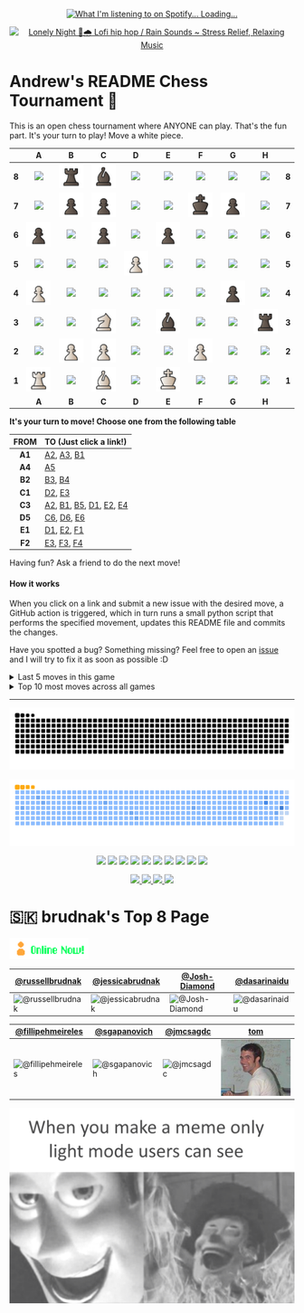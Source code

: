 
<p align="center">
  <a href="https://open.spotify.com/user/upv50bd8fofqcy9yibbgfmwly">
    <img src="https://novatorem-gamma-two.vercel.app/api/spotify" alt="What I'm listening to on Spotify... Loading..." />
  </a>
</p>

<p align="center">
  <a href="https://youtu.be/RqPIxIhcyYk">
    <img src="https://github.com/brudnak/brudnak/blob/main/img/bart.gif" alt="Lonely Night 🌃🌧️ Lofi hip hop / Rain Sounds ~ Stress Relief, Relaxing Music">
  </a>
</p>

# Andrew's README Chess Tournament 👑

This is an open chess tournament where ANYONE can play. That's the fun part.
It's your turn to play! Move a <!-- BEGIN TURN -->white<!-- END TURN --> piece.

<!-- BEGIN CHESS BOARD -->
|   | A | B | C | D | E | F | G | H |   |
|---|:-:|:-:|:-:|:-:|:-:|:-:|:-:|:-:|:-:|
| **8** | <img src="img/blank.png" width=50px> | <img src="img/black/rook.svg" width=50px> | <img src="img/black/bishop.svg" width=50px> | <img src="img/blank.png" width=50px> | <img src="img/blank.png" width=50px> | <img src="img/blank.png" width=50px> | <img src="img/blank.png" width=50px> | <img src="img/blank.png" width=50px> | **8** |
| **7** | <img src="img/blank.png" width=50px> | <img src="img/black/pawn.svg" width=50px> | <img src="img/black/pawn.svg" width=50px> | <img src="img/blank.png" width=50px> | <img src="img/blank.png" width=50px> | <img src="img/black/king.svg" width=50px> | <img src="img/black/pawn.svg" width=50px> | <img src="img/blank.png" width=50px> | **7** |
| **6** | <img src="img/black/pawn.svg" width=50px> | <img src="img/blank.png" width=50px> | <img src="img/black/pawn.svg" width=50px> | <img src="img/blank.png" width=50px> | <img src="img/black/pawn.svg" width=50px> | <img src="img/blank.png" width=50px> | <img src="img/blank.png" width=50px> | <img src="img/blank.png" width=50px> | **6** |
| **5** | <img src="img/blank.png" width=50px> | <img src="img/blank.png" width=50px> | <img src="img/blank.png" width=50px> | <img src="img/white/pawn.svg" width=50px> | <img src="img/blank.png" width=50px> | <img src="img/blank.png" width=50px> | <img src="img/blank.png" width=50px> | <img src="img/blank.png" width=50px> | **5** |
| **4** | <img src="img/white/pawn.svg" width=50px> | <img src="img/blank.png" width=50px> | <img src="img/blank.png" width=50px> | <img src="img/blank.png" width=50px> | <img src="img/blank.png" width=50px> | <img src="img/blank.png" width=50px> | <img src="img/black/pawn.svg" width=50px> | <img src="img/blank.png" width=50px> | **4** |
| **3** | <img src="img/blank.png" width=50px> | <img src="img/blank.png" width=50px> | <img src="img/white/knight.svg" width=50px> | <img src="img/blank.png" width=50px> | <img src="img/black/bishop.svg" width=50px> | <img src="img/blank.png" width=50px> | <img src="img/blank.png" width=50px> | <img src="img/black/rook.svg" width=50px> | **3** |
| **2** | <img src="img/blank.png" width=50px> | <img src="img/white/pawn.svg" width=50px> | <img src="img/white/pawn.svg" width=50px> | <img src="img/blank.png" width=50px> | <img src="img/blank.png" width=50px> | <img src="img/white/pawn.svg" width=50px> | <img src="img/blank.png" width=50px> | <img src="img/blank.png" width=50px> | **2** |
| **1** | <img src="img/white/rook.svg" width=50px> | <img src="img/blank.png" width=50px> | <img src="img/white/bishop.svg" width=50px> | <img src="img/blank.png" width=50px> | <img src="img/white/king.svg" width=50px> | <img src="img/blank.png" width=50px> | <img src="img/blank.png" width=50px> | <img src="img/blank.png" width=50px> | **1** |
|   | **A** | **B** | **C** | **D** | **E** | **F** | **G** | **H** |   |
<!-- END CHESS BOARD -->

**It's your turn to move! Choose one from the following table**
<!-- BEGIN MOVES LIST -->
|  FROM  | TO (Just click a link!) |
| :----: | :---------------------- |
| **A1** | [A2](https://github.com/brudnak/brudnak/issues/new?body=Please+do+not+change+the+title.+Just+click+%22Submit+new+issue%22.+You+don%27t+need+to+do+anything+else+%3AD&title=Chess%3A+Move+A1+to+A2), [A3](https://github.com/brudnak/brudnak/issues/new?body=Please+do+not+change+the+title.+Just+click+%22Submit+new+issue%22.+You+don%27t+need+to+do+anything+else+%3AD&title=Chess%3A+Move+A1+to+A3), [B1](https://github.com/brudnak/brudnak/issues/new?body=Please+do+not+change+the+title.+Just+click+%22Submit+new+issue%22.+You+don%27t+need+to+do+anything+else+%3AD&title=Chess%3A+Move+A1+to+B1) |
| **A4** | [A5](https://github.com/brudnak/brudnak/issues/new?body=Please+do+not+change+the+title.+Just+click+%22Submit+new+issue%22.+You+don%27t+need+to+do+anything+else+%3AD&title=Chess%3A+Move+A4+to+A5) |
| **B2** | [B3](https://github.com/brudnak/brudnak/issues/new?body=Please+do+not+change+the+title.+Just+click+%22Submit+new+issue%22.+You+don%27t+need+to+do+anything+else+%3AD&title=Chess%3A+Move+B2+to+B3), [B4](https://github.com/brudnak/brudnak/issues/new?body=Please+do+not+change+the+title.+Just+click+%22Submit+new+issue%22.+You+don%27t+need+to+do+anything+else+%3AD&title=Chess%3A+Move+B2+to+B4) |
| **C1** | [D2](https://github.com/brudnak/brudnak/issues/new?body=Please+do+not+change+the+title.+Just+click+%22Submit+new+issue%22.+You+don%27t+need+to+do+anything+else+%3AD&title=Chess%3A+Move+C1+to+D2), [E3](https://github.com/brudnak/brudnak/issues/new?body=Please+do+not+change+the+title.+Just+click+%22Submit+new+issue%22.+You+don%27t+need+to+do+anything+else+%3AD&title=Chess%3A+Move+C1+to+E3) |
| **C3** | [A2](https://github.com/brudnak/brudnak/issues/new?body=Please+do+not+change+the+title.+Just+click+%22Submit+new+issue%22.+You+don%27t+need+to+do+anything+else+%3AD&title=Chess%3A+Move+C3+to+A2), [B1](https://github.com/brudnak/brudnak/issues/new?body=Please+do+not+change+the+title.+Just+click+%22Submit+new+issue%22.+You+don%27t+need+to+do+anything+else+%3AD&title=Chess%3A+Move+C3+to+B1), [B5](https://github.com/brudnak/brudnak/issues/new?body=Please+do+not+change+the+title.+Just+click+%22Submit+new+issue%22.+You+don%27t+need+to+do+anything+else+%3AD&title=Chess%3A+Move+C3+to+B5), [D1](https://github.com/brudnak/brudnak/issues/new?body=Please+do+not+change+the+title.+Just+click+%22Submit+new+issue%22.+You+don%27t+need+to+do+anything+else+%3AD&title=Chess%3A+Move+C3+to+D1), [E2](https://github.com/brudnak/brudnak/issues/new?body=Please+do+not+change+the+title.+Just+click+%22Submit+new+issue%22.+You+don%27t+need+to+do+anything+else+%3AD&title=Chess%3A+Move+C3+to+E2), [E4](https://github.com/brudnak/brudnak/issues/new?body=Please+do+not+change+the+title.+Just+click+%22Submit+new+issue%22.+You+don%27t+need+to+do+anything+else+%3AD&title=Chess%3A+Move+C3+to+E4) |
| **D5** | [C6](https://github.com/brudnak/brudnak/issues/new?body=Please+do+not+change+the+title.+Just+click+%22Submit+new+issue%22.+You+don%27t+need+to+do+anything+else+%3AD&title=Chess%3A+Move+D5+to+C6), [D6](https://github.com/brudnak/brudnak/issues/new?body=Please+do+not+change+the+title.+Just+click+%22Submit+new+issue%22.+You+don%27t+need+to+do+anything+else+%3AD&title=Chess%3A+Move+D5+to+D6), [E6](https://github.com/brudnak/brudnak/issues/new?body=Please+do+not+change+the+title.+Just+click+%22Submit+new+issue%22.+You+don%27t+need+to+do+anything+else+%3AD&title=Chess%3A+Move+D5+to+E6) |
| **E1** | [D1](https://github.com/brudnak/brudnak/issues/new?body=Please+do+not+change+the+title.+Just+click+%22Submit+new+issue%22.+You+don%27t+need+to+do+anything+else+%3AD&title=Chess%3A+Move+E1+to+D1), [E2](https://github.com/brudnak/brudnak/issues/new?body=Please+do+not+change+the+title.+Just+click+%22Submit+new+issue%22.+You+don%27t+need+to+do+anything+else+%3AD&title=Chess%3A+Move+E1+to+E2), [F1](https://github.com/brudnak/brudnak/issues/new?body=Please+do+not+change+the+title.+Just+click+%22Submit+new+issue%22.+You+don%27t+need+to+do+anything+else+%3AD&title=Chess%3A+Move+E1+to+F1) |
| **F2** | [E3](https://github.com/brudnak/brudnak/issues/new?body=Please+do+not+change+the+title.+Just+click+%22Submit+new+issue%22.+You+don%27t+need+to+do+anything+else+%3AD&title=Chess%3A+Move+F2+to+E3), [F3](https://github.com/brudnak/brudnak/issues/new?body=Please+do+not+change+the+title.+Just+click+%22Submit+new+issue%22.+You+don%27t+need+to+do+anything+else+%3AD&title=Chess%3A+Move+F2+to+F3), [F4](https://github.com/brudnak/brudnak/issues/new?body=Please+do+not+change+the+title.+Just+click+%22Submit+new+issue%22.+You+don%27t+need+to+do+anything+else+%3AD&title=Chess%3A+Move+F2+to+F4) |
<!-- END MOVES LIST -->

Having fun? Ask a friend to do the next move!

#### How it works

When you click on a link and submit a new issue with the desired move, a GitHub action is triggered, which in turn runs a small python script that performs the specified movement, updates this README file and commits the changes.

Have you spotted a bug? Something missing? Feel free to open an [issue](https://github.com/marcizhu/readme-chess/issues) and I will try to fix it as soon as possible :D


<details>
  <summary>Last 5 moves in this game</summary>
<!-- BEGIN LAST MOVES -->

| Move | Author |
| :--: | :----- |
| `H8` to `H3` | [ @LordEnder-Kitty](https://github.com/LordEnder-Kitty) |
| `D4` to `D5` | [ @DziedzicGrzegorz](https://github.com/DziedzicGrzegorz) |
| `G5` to `E3` | [ @brudnak](https://github.com/brudnak) |
| `A2` to `A4` | [ @partypiotr](https://github.com/partypiotr) |
| `E7` to `G5` | [ @brudnak](https://github.com/brudnak) |

<!-- END LAST MOVES -->
</details>

<details>
  <summary>Top 10 most moves across all games</summary>
<!-- BEGIN TOP MOVES -->

| Total moves |  User  |
| :---------: | :----- |
| 16 | [@brudnak](https://github.com/brudnak) |
| 6 | [@russellbrudnak](https://github.com/russellbrudnak) |
| 4 | [@Josh-Diamond](https://github.com/Josh-Diamond) |
| 2 | [@partypiotr](https://github.com/partypiotr) |
| 1 | [@erodrigufer](https://github.com/erodrigufer) |
| 1 | [@kawaii-Code](https://github.com/kawaii-Code) |
| 1 | [@GingerGeek](https://github.com/GingerGeek) |
| 1 | [@fillipehmeireles](https://github.com/fillipehmeireles) |
| 1 | [@DziedzicGrzegorz](https://github.com/DziedzicGrzegorz) |
| 1 | [@LordEnder-Kitty](https://github.com/LordEnder-Kitty) |

<!-- END TOP MOVES -->
</details>

---

<p align="center">
  <img src="https://github.com/brudnak/brudnak/blob/output/github-snake-dark.svg#gh-dark-mode-only" />
</p>
<p align="center">
  <img src="https://github.com/brudnak/brudnak/blob/output/ocean.gif#gh-light-mode-only" />
</p>

<!-- Where to find these icons: https://simpleicons.org -->
<p align="center">
  <img src="https://img.shields.io/badge/-Go-00ADD8?logo=go&logoColor=white&style=fla" />
  <img src="https://img.shields.io/badge/-Rust-000000?logo=rust&logoColor=white&style=fla" />
  <img src="https://img.shields.io/badge/-Zig-F7A41D?logo=zig&logoColor=white&styl=fla" />
  <img src="https://img.shields.io/badge/-Kubernetes-326CE5?logo=kubernetes&logoColor=white&style=flat" />
  <img src="https://img.shields.io/badge/-Rancher-0075A8?logo=rancher&logoColor=white&style=flat" />
  <img src="https://img.shields.io/badge/-Terraform-7B42BC?logo=terraform&logoColor=white&style=flat" />
  <img src="https://img.shields.io/badge/-AWS-232F3E?logo=amazonwebservices&logoColor=white&style=flat" />
  <img src="https://img.shields.io/badge/-JavaScript-F7DF1E?logo=javascript&logoColor=white&style=flat" />
  <img src="https://img.shields.io/badge/-HTML5-E34F26?logo=html5&logoColor=white&style=flat" />
  <img src="https://img.shields.io/badge/-CSS3-1572B6?logo=css3&logoColor=white&style=flat" />
</p>

<p align="center">
  <a href="https://gitlab.com/brudnak">
    <img src="https://img.shields.io/badge/-GitLab-FC6D26?logo=gitlab&logoColor=white&style=flat" />
  </a>
  <a href="https://hub.docker.com/u/brudnak">
    <img src="https://img.shields.io/badge/-Docker_Hub-2496ED?logo=docker&logoColor=white&style=flat" />
  </a>
  <a href="https://www.linkedin.com/in/andrew-brudnak">
    <img src="https://img.shields.io/badge/-LinkedIn-0A66C2?logo=linkedin&logoColor=white&style=flat" />
  </a>
  <a href="https://bitbucket.org/brudnak">
    <img src="https://img.shields.io/badge/-Bitbucket-0052CC?logo=bitbucket&logoColor=white&style=flat" />
  </a>
</p>

# 🇸🇰 brudnak's Top 8 Page

  <img src="https://github.com/brudnak/brudnak/blob/main/img/online.gif" alt="" width="140">

| [@russellbrudnak](https://github.com/russellbrudnak)                               | [@jessicabrudnak](https://github.com/jessicabrudnak)                               | [@Josh-Diamond](https://github.com/Josh-Diamond)                               | [@dasarinaidu](https://github.com/dasarinaidu)                               |
| ---------------------------------------------------------------------------------- | ---------------------------------------------------------------------------------- | ------------------------------------------------------------------------------ | ---------------------------------------------------------------------------- |
| ![@russellbrudnak](https://avatars.githubusercontent.com/russellbrudnak?s=150&v=1) | ![@jessicabrudnak](https://avatars.githubusercontent.com/jessicabrudnak?s=150&v=1) | ![@Josh-Diamond](https://avatars.githubusercontent.com/Josh-Diamond?s=150&v=1) | ![@dasarinaidu](https://avatars.githubusercontent.com/dasarinaidu?s=150&v=1) |

| [@fillipehmeireles](https://github.com/fillipehmeireles)                               | [@sgapanovich](https://github.com/sgapanovich)                               | [@jmcsagdc](https://github.com/jmcsagdc)                               | [tom](#https://wittenbrock.github.io/toms-myspace-page/)         |
| ------------------------------------------------------------------------------ | ---------------------------------------------------------------------------- | ---------------------------------------------------------------------- | ---------------------------------------------------------------- |
| ![@fillipehmeireles](https://avatars.githubusercontent.com/fillipehmeireles?s=150&v=1) | ![@sgapanovich](https://avatars.githubusercontent.com/sgapanovich?s=150&v=1) | ![@jmcsagdc](https://avatars.githubusercontent.com/jmcsagdc?s=150&v=1) | ![tom](https://github.com/brudnak/brudnak/blob/main/img/tom.jpg) |

<p align="center">
  <img src="https://github.com/brudnak/brudnak/blob/main/img/light-mode.png#gh-light-mode-only" />
</p>
